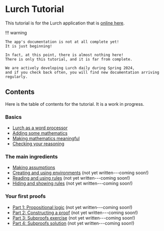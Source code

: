 
# Lurch Tutorial

This tutorial is for the Lurch application that is
[online here](http://lurchmath.github.io/lurchmath).

!!! warning

    The app's documentation is not at all complete yet!
    It is just beginning!

    In fact, at this point, there is almost nothing here!
    There is only this tutorial, and it is far from complete.

    We are actively developing Lurch daily during Spring 2024,
    and if you check back often, you will find new documentation arriving regularly.

## Contents

Here is the table of contents for the tutorial.  It is a work in progress.

### Basics

 - [Lurch as a word processor](tut-01-word-processor.md)
 - [Adding some mathematics](tut-02-expository-math.md)
 - [Making mathematics meaningful](tut-03-meaningful-math.md)
 - [Checking your reasoning](tut-04-validation.md)

### The main ingredients

 - [Making assumptions](tut-05-assumptions.md)
 - [Creating and using environments](tut-06-environments.md) (not yet written---coming soon!)
 - [Reading and using rules](tut-07-rules.md) (not yet written---coming soon!)
 - [Hiding and showing rules](tut-08-document-header.md) (not yet written---coming soon!)

### Your first proofs

 - [Part 1: Propositional logic](tut-09a-real-math.md) (not yet written---coming soon!)
 - [Part 2: Constructing a proof](tut-09b-real-math.md) (not yet written---coming soon!)
 - [Part 3: Subproofs exercise](tut-09c-real-math.md) (not yet written---coming soon!)
 - [Part 4: Subproofs solution](tut-09d-real-math.md) (not yet written---coming soon!)
